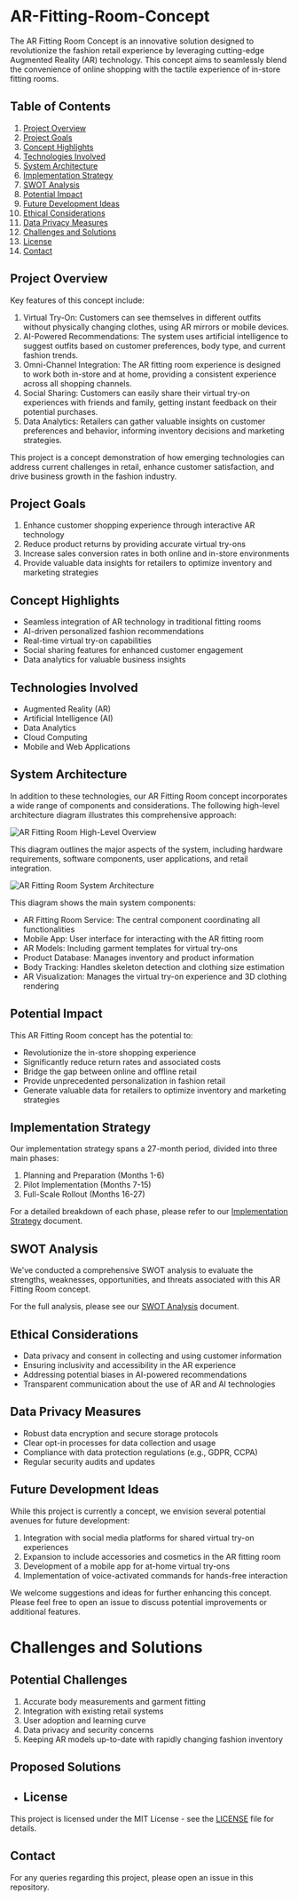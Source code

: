 # AR-Fitting-Room-Concept

The AR Fitting Room Concept is an innovative solution designed to revolutionize the fashion retail experience by leveraging cutting-edge Augmented Reality (AR) technology. This concept aims to seamlessly blend the convenience of online shopping with the tactile experience of in-store fitting rooms.

## Table of Contents
1. [Project Overview](#project-overview)
2. [Project Goals](#project-goals)
3. [Concept Highlights](#concept-highlights)
4. [Technologies Involved](#technologies-involved)
5. [System Architecture](#system-architecture)
6. [Implementation Strategy](#implementation-strategy)
7. [SWOT Analysis](#swot-analysis)
8. [Potential Impact](#potential-impact)
9. [Future Development Ideas](#future-development-ideas)
10. [Ethical Considerations](#ethical-considerations)
11. [Data Privacy Measures](#data-privacy-measures)
11. [Challenges and Solutions](#challenges-and-solutions)
12. [License](#license)
13. [Contact](#contact)


## Project Overview

Key features of this concept include:

1. Virtual Try-On: Customers can see themselves in different outfits without physically changing clothes, using AR mirrors or mobile devices.
2. AI-Powered Recommendations: The system uses artificial intelligence to suggest outfits based on customer preferences, body type, and current fashion trends.
3. Omni-Channel Integration: The AR fitting room experience is designed to work both in-store and at home, providing a consistent experience across all shopping channels.
4. Social Sharing: Customers can easily share their virtual try-on experiences with friends and family, getting instant feedback on their potential purchases.
5. Data Analytics: Retailers can gather valuable insights on customer preferences and behavior, informing inventory decisions and marketing strategies.

This project is a concept demonstration of how emerging technologies can address current challenges in retail, enhance customer satisfaction, and drive business growth in the fashion industry.

## Project Goals
1. Enhance customer shopping experience through interactive AR technology
2. Reduce product returns by providing accurate virtual try-ons
3. Increase sales conversion rates in both online and in-store environments
4. Provide valuable data insights for retailers to optimize inventory and marketing strategies

## Concept Highlights
- Seamless integration of AR technology in traditional fitting rooms
- AI-driven personalized fashion recommendations
- Real-time virtual try-on capabilities
- Social sharing features for enhanced customer engagement
- Data analytics for valuable business insights

## Technologies Involved
- Augmented Reality (AR)
- Artificial Intelligence (AI)
- Data Analytics
- Cloud Computing
- Mobile and Web Applications

## System Architecture

In addition to these technologies, our AR Fitting Room concept incorporates a wide range of components and considerations. The following high-level architecture diagram illustrates this comprehensive approach:

![AR Fitting Room High-Level Overview](images/High-Level%20Overview.png)

This diagram outlines the major aspects of the system, including hardware requirements, software components, user applications, and retail integration.


![AR Fitting Room System Architecture](images/AR%20Fitting%20Room%20System%20Architecture.png)

This diagram shows the main system components:
- AR Fitting Room Service: The central component coordinating all functionalities
- Mobile App: User interface for interacting with the AR fitting room
- AR Models: Including garment templates for virtual try-ons
- Product Database: Manages inventory and product information
- Body Tracking: Handles skeleton detection and clothing size estimation
- AR Visualization: Manages the virtual try-on experience and 3D clothing rendering

## Potential Impact
This AR Fitting Room concept has the potential to:
- Revolutionize the in-store shopping experience
- Significantly reduce return rates and associated costs
- Bridge the gap between online and offline retail
- Provide unprecedented personalization in fashion retail
- Generate valuable data for retailers to optimize inventory and marketing strategies

## Implementation Strategy
Our implementation strategy spans a 27-month period, divided into three main phases:

1. Planning and Preparation (Months 1-6)
2. Pilot Implementation (Months 7-15)
3. Full-Scale Rollout (Months 16-27)

For a detailed breakdown of each phase, please refer to our [Implementation Strategy](docs/implementation-strategy.md) document.

## SWOT Analysis
We've conducted a comprehensive SWOT analysis to evaluate the strengths, weaknesses, opportunities, and threats associated with this AR Fitting Room concept. 

For the full analysis, please see our [SWOT Analysis](docs/swot-analysis.md) document.

## Ethical Considerations
- Data privacy and consent in collecting and using customer information
- Ensuring inclusivity and accessibility in the AR experience
- Addressing potential biases in AI-powered recommendations
- Transparent communication about the use of AR and AI technologies

## Data Privacy Measures
- Robust data encryption and secure storage protocols
- Clear opt-in processes for data collection and usage
- Compliance with data protection regulations (e.g., GDPR, CCPA)
- Regular security audits and updates

## Future Development Ideas
While this project is currently a concept, we envision several potential avenues for future development:

1. Integration with social media platforms for shared virtual try-on experiences
2. Expansion to include accessories and cosmetics in the AR fitting room
3. Development of a mobile app for at-home virtual try-ons
4. Implementation of voice-activated commands for hands-free interaction

We welcome suggestions and ideas for further enhancing this concept. Please feel free to open an issue to discuss potential improvements or additional features.

# Challenges and Solutions

## Potential Challenges
1. Accurate body measurements and garment fitting
2. Integration with existing retail systems
3. User adoption and learning curve
4. Data privacy and security concerns
5. Keeping AR models up-to-date with rapidly changing fashion inventory

## Proposed Solutions

- ## License
This project is licensed under the MIT License - see the [LICENSE](LICENSE) file for details.

## Contact
For any queries regarding this project, please open an issue in this repository.
